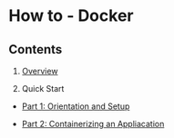# How to - Docker

## Contents

1. [Overview](./Documents/001-Docker_Overview.md)

2. Quick Start

- [Part 1: Orientation and Setup](./Documents/002-QuickStart/001-Orientation_and_Setup.md)

- [Part 2: Containerizing an Appliacation](./Documents/002-QuickStart/002-Containerizing_an_Application.md)